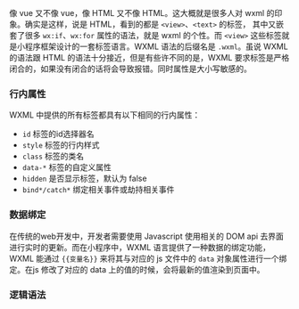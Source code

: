 像 vue 又不像 vue，像 HTML 又不像 HTML。这大概就是很多人对 wxml 的印象。确实是这样，说是 HTML，看到的都是 `<view>`、`<text>` 的标签， 其中又嵌套了很多 `wx:if`、`wx:for` 属性的语法，就是 wxml 的个性。而 `<view>` 这些标签就是小程序框架设计的一套标签语言。WXML 语法的后缀名是 `.wxml`。虽说 WXML 的语法跟 HTML 的语法十分接近，但是有些许不同的是，WXML 要求标签是严格闭合的，如果没有闭合的话将会导致报错。同时属性是大小写敏感的。

### 行内属性
WXML 中提供的所有标签都具有以下相同的行内属性：

- `id` 标签的id选择器名
- `style` 标签的行内样式
- `class` 标签的类名
- `data-*` 标签的自定义属性
- `hidden` 是否显示标签，默认为 false
- `bind*/catch*` 绑定相关事件或劫持相关事件

### 数据绑定

在传统的web开发中，开发者需要使用 Javascript 使用相关的 DOM api 去界面进行实时的更新。而在小程序中，WXML 语言提供了一种数据的绑定功能，WXML 能通过 `{{变量名}}` 来将其与对应的 js 文件中的 `data` 对象属性进行一个绑定。在js 修改了对应的 data 上的值的时候，会将最新的值渲染到页面中。

### 逻辑语法



